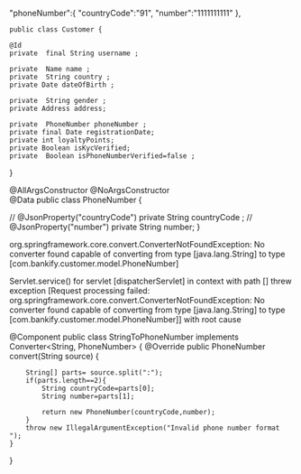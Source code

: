 "phoneNumber":{
          "countryCode":"91",
          "number":"1111111111"
    },

    public class Customer {

    @Id
    private  final String username ;

    private  Name name ;
    private  String country ;
    private Date dateOfBirth ;

    private  String gender ;
    private Address address;

    private  PhoneNumber phoneNumber ;
    private final Date registrationDate;
    private int loyaltyPoints;
    private Boolean isKycVerified;
    private  Boolean isPhoneNumberVerified=false ;

}



@AllArgsConstructor
@NoArgsConstructor             
@Data
public class PhoneNumber {

   // @JsonProperty("countryCode")
    private  String countryCode ;
   // @JsonProperty("number")
    private String number;
}

org.springframework.core.convert.ConverterNotFoundException: No converter found capable of converting from type [java.lang.String] to type [com.bankify.customer.model.PhoneNumber]

 Servlet.service() for servlet [dispatcherServlet] in context with path [] threw exception [Request processing failed: org.springframework.core.convert.ConverterNotFoundException: No converter found capable of converting from type [java.lang.String] to type [com.bankify.customer.model.PhoneNumber]] with root cause 


@Component
public class StringToPhoneNumber implements Converter<String, PhoneNumber> {
    @Override
    public PhoneNumber convert(String source) {

        String[] parts= source.split(":");
        if(parts.length==2){
            String countryCode=parts[0];
            String number=parts[1];

            return new PhoneNumber(countryCode,number);
        }
        throw new IllegalArgumentException("Invalid phone number format ");
    }
}
